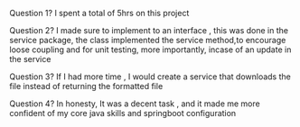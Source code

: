 Question 1?
I spent a total of 5hrs on this project

Question 2?
I made sure to implement to an interface , this was done in the service
package, the class implemented the service method,to encourage loose coupling
and for unit testing, more importantly, incase of an update in the service

Question 3?
If I had more time , I would create a service that downloads the file instead of returning the formatted file

Question 4? 
In honesty, It was a decent task , and it made me more confident of my core java skills and springboot configuration

